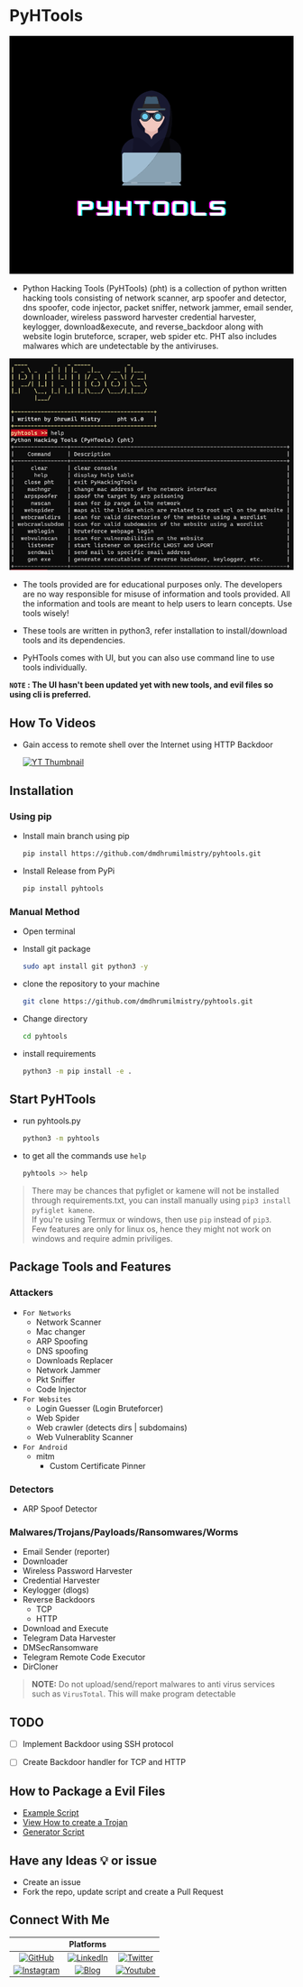 # PyHTools

![Image](.images/PyHTools.png)

- Python Hacking Tools (PyHTools) (pht) is a collection of python written hacking tools consisting of network scanner, arp spoofer and detector, dns spoofer, code injector, packet sniffer, network jammer, email sender, downloader, wireless password harvester credential harvester, keylogger, download&execute, and reverse_backdoor along with website login bruteforce, scraper, web spider etc. PHT also includes malwares which are undetectable by the antiviruses.

![PHT Image](.images/Windows_CLI-main.png)

- The tools provided are for educational purposes only. The developers are no way responsible for misuse of information and tools provided. All the information and tools are meant to help users to learn concepts. Use tools wisely!

- These tools are written in python3, refer installation to install/download tools and its dependencies.

- PyHTools comes with UI, but you can also use command line to use tools individually.

**`NOTE` : The UI hasn't been updated yet with new tools, and evil files so using cli is preferred.**

## How To Videos

- Gain access to remote shell over the Internet using HTTP Backdoor

  [![YT Thumbnail](https://img.youtube.com/vi/Wg-PiywAqyw/maxresdefault.jpg)](https://youtu.be/Wg-PiywAqyw)

## Installation

### Using pip

- Install main branch using pip

  ```bash
  pip install https://github.com/dmdhrumilmistry/pyhtools.git
  ```

- Install Release from PyPi

  ```bash
  pip install pyhtools
  ```

### Manual Method

- Open terminal

- Install git package

  ```bash
  sudo apt install git python3 -y
  ```

- clone the repository to your machine

  ```bash
  git clone https://github.com/dmdhrumilmistry/pyhtools.git
  ```

- Change directory

  ```bash
  cd pyhtools
  ```

- install requirements

  ```bash
  python3 -m pip install -e .
  ```

## Start PyHTools

- run pyhtools.py

  ```bash
  python3 -m pyhtools
  ```

- to get all the commands use `help`

  ```bash
  pyhtools >> help
  ```

> There may be chances that pyfiglet or kamene will not be installed through requirements.txt, you can install manually using `pip3 install pyfiglet kamene`.  
> If you're using Termux or windows, then use `pip` instead of `pip3`.  
> Few features are only for linux os, hence they might not work on windows and require admin priviliges.

## Package Tools and Features

### Attackers

- `For Networks`
  - Network Scanner
  - Mac changer
  - ARP Spoofing
  - DNS spoofing
  - Downloads Replacer
  - Network Jammer
  - Pkt Sniffer
  - Code Injector
- `For Websites`
  - Login Guesser (Login Bruteforcer)
  - Web Spider
  - Web crawler (detects dirs | subdomains)
  - Web Vulnerablity Scanner
- `For Android`
  - mitm
    - Custom Certificate Pinner

### Detectors

- ARP Spoof Detector

### Malwares/Trojans/Payloads/Ransomwares/Worms

- Email Sender (reporter)
- Downloader
- Wireless Password Harvester
- Credential Harvester
- Keylogger (dlogs)
- Reverse Backdoors
  - TCP
  - HTTP
- Download and Execute
- Telegram Data Harvester
- DMSecRansomware
- Telegram Remote Code Executor
- DirCloner

> **NOTE:** Do not upload/send/report malwares to anti virus services such as `VirusTotal`. This will make program detectable

## TODO

- [ ] Implement Backdoor using SSH protocol
- [ ] Create Backdoor handler for TCP and HTTP


## How to Package a Evil Files

- [Example Script](./examples/EvilFiles)
- [View How to create a Trojan](./HowTo/Malwares/CreateTrojanPackage.md)
- [Generator Script](./examples/EvilFiles/generatorScript.py)

## Have any Ideas 💡 or issue

- Create an issue
- Fork the repo, update script and create a Pull Request

## Connect With Me

|                                                                                                                       |                                                       Platforms                                                       |                                                                                                                                        |
| :-------------------------------------------------------------------------------------------------------------------: | :-------------------------------------------------------------------------------------------------------------------: | :------------------------------------------------------------------------------------------------------------------------------------: |
|       [![GitHub](https://img.shields.io/badge/Github-dmdhrumilmistry-333)](https://github.com/dmdhrumilmistry)        | [![LinkedIn](https://img.shields.io/badge/LinkedIn-Dhrumil%20Mistry-4078c0)](https://linkedin.com/in/dmdhrumilmistry) |             [![Twitter](https://img.shields.io/badge/Twitter-dmdhrumilmistry-4078c0)](https://twitter.com/dmdhrumilmistry)             |
| [![Instagram](https://img.shields.io/badge/Instagram-dmdhrumilmistry-833ab4)](https://instagram.com/dmdhrumilmistry/) |    [![Blog](https://img.shields.io/badge/Blog-Dhrumil%20Mistry-bd2c00)](https://dmdhrumilmistry.github.io/blog)    | [![Youtube](https://img.shields.io/badge/YouTube-Dhrumil%20Mistry-critical)](https://www.youtube.com/channel/UChbjrRvbzgY3BIomUI55XDQ) |
